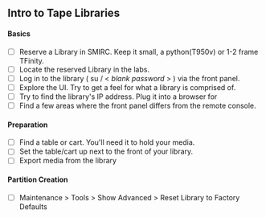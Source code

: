 ## Intro to Tape Libraries
#### Basics
 - [ ] Reserve a Library in SMIRC. Keep it small, a python(T950v) or 1-2 frame TFinity.
 - [ ] Locate the reserved Library in the labs.
 - [ ] Log in to the library ( su / < *blank password* > ) via the front panel.
 - [ ] Explore the UI. Try to get a feel for what a library is comprised of.
 - [ ] Try to find the library's IP address. Plug it into a browser for 
 - [ ] Find a few areas where the front panel differs from the remote console.
 
 #### Preparation
 - [ ] Find a table or cart. You'll need it to hold your media.
 - [ ] Set the table/cart up next to the front of your library.
 - [ ] Export media from the library
 
 #### Partition Creation
 - [ ] Maintenance > Tools > Show Advanced > Reset Library to Factory Defaults

